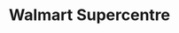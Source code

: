---
title: "Walmart Supercentre"
url: /brampton/walmart-supercentre-mississauga-road/
shop: supermarket
---